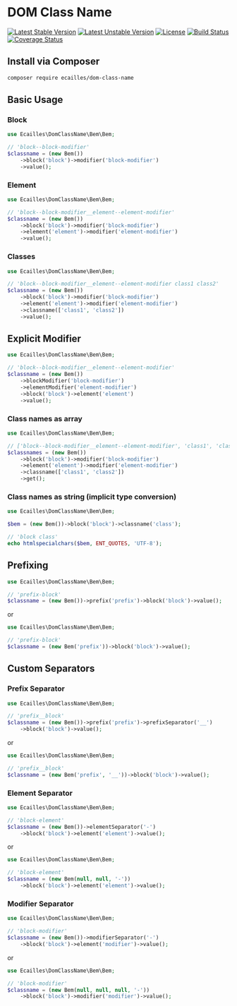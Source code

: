 # DOM Class Name

[![Latest Stable Version][stable-image]][stable-url]
[![Latest Unstable Version][unstable-image]][unstable-url]
[![License][license-image]][license-url]
[![Build Status][travis-image]][travis-url]
[![Coverage Status][coveralls-image]][coveralls-url]

## Install via Composer

```sh
composer require ecailles/dom-class-name
```

## Basic Usage

### Block

```php
use Ecailles\DomClassName\Bem\Bem;

// 'block--block-modifier'
$classname = (new Bem())
    ->block('block')->modifier('block-modifier')
    ->value();
```

### Element

```php
use Ecailles\DomClassName\Bem\Bem;

// 'block--block-modifier__element--element-modifier'
$classname = (new Bem())
    ->block('block')->modifier('block-modifier')
    ->element('element')->modifier('element-modifier')
    ->value();
```

### Classes

```php
use Ecailles\DomClassName\Bem\Bem;

// 'block--block-modifier__element--element-modifier class1 class2'
$classname = (new Bem())
    ->block('block')->modifier('block-modifier')
    ->element('element')->modifier('element-modifier')
    ->classname(['class1', 'class2'])
    ->value();
```

## Explicit Modifier

```php
use Ecailles\DomClassName\Bem\Bem;

// 'block--block-modifier__element--element-modifier'
$classname = (new Bem())
    ->blockModifier('block-modifier')
    ->elementModifier('element-modifier')
    ->block('block')->element('element')
    ->value();
```

### Class names as array

```php
use Ecailles\DomClassName\Bem\Bem;

// ['block--block-modifier__element--element-modifier', 'class1', 'class2']
$classnames = (new Bem())
    ->block('block')->modifier('block-modifier')
    ->element('element')->modifier('element-modifier')
    ->classname(['class1', 'class2'])
    ->get();
```

### Class names as string (implicit type conversion)

```php
use Ecailles\DomClassName\Bem\Bem;

$bem = (new Bem())->block('block')->classname('class');

// 'block class'
echo htmlspecialchars($bem, ENT_QUOTES, 'UTF-8');
```

## Prefixing

```php
use Ecailles\DomClassName\Bem\Bem;

// 'prefix-block'
$classname = (new Bem())->prefix('prefix')->block('block')->value();
```

or

```php
use Ecailles\DomClassName\Bem\Bem;

// 'prefix-block'
$classname = (new Bem('prefix'))->block('block')->value();
```

## Custom Separators

### Prefix Separator

```php
use Ecailles\DomClassName\Bem\Bem;

// 'prefix__block'
$classname = (new Bem())->prefix('prefix')->prefixSeparator('__')
    ->block('block')->value();
```

or

```php
use Ecailles\DomClassName\Bem\Bem;

// 'prefix__block'
$classname = (new Bem('prefix', '__'))->block('block')->value();
```

### Element Separator

```php
use Ecailles\DomClassName\Bem\Bem;

// 'block-element'
$classname = (new Bem())->elementSeparator('-')
    ->block('block')->element('element')->value();
```

or

```php
use Ecailles\DomClassName\Bem\Bem;

// 'block-element'
$classname = (new Bem(null, null, '-'))
    ->block('block')->element('element')->value();
```

### Modifier Separator

```php
use Ecailles\DomClassName\Bem\Bem;

// 'block-modifier'
$classname = (new Bem())->modifierSeparator('-')
    ->block('block')->element('modifier')->value();
```

or

```php
use Ecailles\DomClassName\Bem\Bem;

// 'block-modifier'
$classname = (new Bem(null, null, null, '-'))
    ->block('block')->modifier('modifier')->value();
```

[stable-image]: https://poser.pugx.org/ecailles/dom-class-name/v/stable
[stable-url]: https://packagist.org/packages/ecailles/dom-class-name

[unstable-image]: https://poser.pugx.org/ecailles/dom-class-name/v/unstable
[unstable-url]: https://packagist.org/packages/ecailles/dom-class-name

[license-image]: https://poser.pugx.org/ecailles/dom-class-name/license
[license-url]: https://packagist.org/packages/ecailles/dom-class-name

[travis-image]: https://travis-ci.org/ecailles/dom-class-name.svg?branch=master
[travis-url]: https://travis-ci.org/ecailles/dom-class-name

[coveralls-image]: https://coveralls.io/repos/ecailles/dom-class-name/badge.svg?branch=master&service=github
[coveralls-url]: https://coveralls.io/github/ecailles/dom-class-name?branch=master
